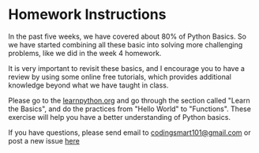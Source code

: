 # Homework Instructions

In the past five weeks, we have covered about 80% of Python Basics. So we have started combining all these basic into solving more challenging problems, like we did in the week 4 homework.

It is very important to revisit these basics, and I encourage you to have a review by using some online free tutorials, which provides additional knowledge beyond what we have taught in class.

Please go to the [learnpython.org](https://www.learnpython.org/) and go through the section called "Learn the Basics", and do the practices from "Hello World" to "Functions". These exercise will help you have a better understanding of Python basics.

If you have questions, please send email to codingsmart101@gmail.com or post a new issue [here](https://github.com/codingsmart101/python4kids/issues)